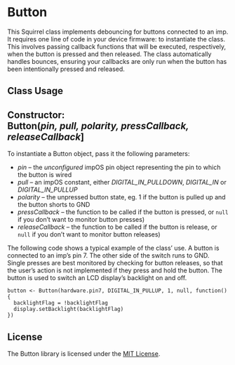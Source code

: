 # Button

This Squirrel class implements debouncing for buttons connected to an imp. It requires one line of code in your device firmware: to instantiate the class. This involves passing callback functions that will be executed, respectively, when the button is pressed and then released. The class automatically handles bounces, ensuring your callbacks are only run when the button has been intentionally pressed and released.

## Class Usage

## Constructor:<br>Button(*pin, pull, polarity, pressCallback, releaseCallback*]

To instantiate a Button object, pass it the following parameters:

- *pin* &ndash; the *unconfigured* impOS pin object representing the pin to which the button is wired
- *pull* &ndash; an impOS constant, either *DIGITAL_IN_PULLDOWN*, *DIGITAL_IN* or *DIGITAL_IN_PULLUP*
- *polarity* &ndash; the unpressed button state, eg. 1 if the button is pulled up and the button shorts to GND
- *pressCallback* &ndash; the function to be called if the button is pressed, or `null` if you don’t want to monitor button presses)
- *releaseCallback* &ndash; the function to be called if the button is release, or `null` if you don’t want to monitor button releases)

The following code shows a typical example of the class’ use. A button is connected to an imp’s pin 7. The other side of the switch runs to GND. Single presses are best monitored by checking for button releases, so that the user’s action is not implemented if they press and hold the button. The button is used to switch an LCD display’s backlight on and off.

```squirrel
button <- Button(hardware.pin7, DIGITAL_IN_PULLUP, 1, null, function() {
  backlightFlag = !backlightFlag
  display.setBacklight(backlightFlag)
})
```

## License

The Button library is licensed under the [MIT License](./LICENSE).
